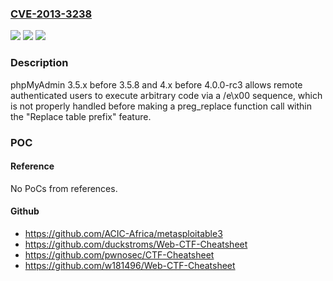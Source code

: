 ### [CVE-2013-3238](https://cve.mitre.org/cgi-bin/cvename.cgi?name=CVE-2013-3238)
![](https://img.shields.io/static/v1?label=Product&message=n%2Fa&color=blue)
![](https://img.shields.io/static/v1?label=Version&message=n%2Fa&color=blue)
![](https://img.shields.io/static/v1?label=Vulnerability&message=n%2Fa&color=brighgreen)

### Description

phpMyAdmin 3.5.x before 3.5.8 and 4.x before 4.0.0-rc3 allows remote authenticated users to execute arbitrary code via a /e\x00 sequence, which is not properly handled before making a preg_replace function call within the "Replace table prefix" feature.

### POC

#### Reference
No PoCs from references.

#### Github
- https://github.com/ACIC-Africa/metasploitable3
- https://github.com/duckstroms/Web-CTF-Cheatsheet
- https://github.com/pwnosec/CTF-Cheatsheet
- https://github.com/w181496/Web-CTF-Cheatsheet

